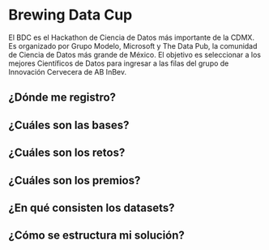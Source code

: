 # Brewing Data Cup
El BDC es el Hackathon de Ciencia de Datos más importante de la CDMX. Es organizado por Grupo Modelo, Microsoft y The Data Pub, la comunidad de Ciencia de Datos más grande de México. El objetivo es seleccionar a los mejores Científicos de Datos para ingresar a las filas del grupo de Innovación Cervecera de AB InBev.

## ¿Dónde me registro?

## ¿Cuáles son las bases?

## ¿Cuáles son los retos?

## ¿Cuáles son los premios?

## ¿En qué consisten los datasets?

## ¿Cómo se estructura mi solución?
